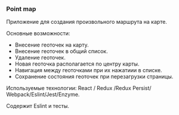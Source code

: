 ###  Point map

Приложение для создания произвольного маршрута на карте. 

Основные возможности:
 - Внесение геоточек на карту.
 - Внесение геоточек в общий список.
 - Удаление геоточек.
 - Новая геоточка располагается по центру карты. 
 - Навигация между геоточками при их нажатиии в списке.
 - Сохранение состояния геоточек при перезагрузки страницы.
 
 
Используемые технологии:
React / Redux /Redux Persist/ Webpack/Eslint/Jest/Enzyme.

Содержит Eslint и тесты.



